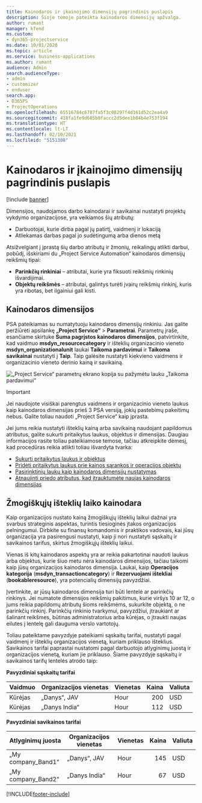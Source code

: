 ```yaml
---
title: Kainodaros ir įkainojimo dimensijų pagrindinis puslapis
description: Šioje temoje pateikta kainodaros dimensijų apžvalga.
author: rumant
manager: kfend
ms.custom:
- dyn365-projectservice
ms.date: 10/01/2020
ms.topic: article
ms.service: business-applications
ms.author: rumant
audience: Admin
search.audienceType:
- admin
- customizer
- enduser
search.app:
- D365PS
- ProjectOperations
ms.openlocfilehash: 65516784c6787fa5f3c08297f4d161d52c2ea4a9
ms.sourcegitcommit: 418fa1fe9d605b8faccc2d5dee1b04b4e753f194
ms.translationtype: HT
ms.contentlocale: lt-LT
ms.lasthandoff: 02/10/2021
ms.locfileid: "5151308"
---
```

# <a name="pricing-and-costing-dimensions-home-page"></a>Kainodaros ir įkainojimo dimensijų pagrindinis puslapis

[!include [banner](../includes/psa-now-project-operations.md)]

Dimensijos, naudojamos darbo kainodarai ir savikainai nustatyti projektų vykdymo organizacijose, yra veikiamos šių atributų:

- Darbuotojai, kurie dirba pagal jų patirtį, vaidmenį ir lokaciją
- Atliekamas darbas pagal jo sudėtingumą arba dienos metą

Atsižvelgiant į įprastą šių darbo atributų ir žmonių, reikalingų atlikti darbui, pobūdį, išskiriami du „Project Service Automation“ kainodaros dimensijų reikšmių tipai: 

- **Parinkčių rinkiniai** – atributai, kurie yra fiksuoti reikšmių rinkinių išvardijimai.
- **Objektų reikšmės** – atributai, galintys turėti įvairų reikšmių rinkinį, kuris yra ribotas, bet ilgainiui gali kisti.

## <a name="pricing-dimensions"></a>Kainodaros dimensijos

PSA pateikiamas su numatytuoju kainodaros dimensijų rinkiniu. Jas galite peržiūrėti apsilankę **„Project Service“** > **Parametrai**. Parametrų įraše, esančiame skirtuke **Suma pagrįstos kainodaros dimensijos**, patvirtinkite, kad vaidmuo **msdyn_resourcecategory** ir išteklių organizacinio vieneto **msdyn_organizationalunit** laukai **Taikoma pardavimui** ir **Taikoma savikainai** nustatyti į **Taip**. Taip galėsite nustatyti kiekvieno vaidmens ir organizacinio vieneto derinio kainą ir savikainą.

![„Project Service“ parametrų ekrano kopija su pažymėtu lauku „Taikoma pardavimui“](media/PS-OOB-parameters.png)

> [!IMPORTANT]
> Jei naudojote visiškai parengtus vaidmens ir organizacinio vieneto laukus kaip kainodaros dimensijas prieš 3 PSA versiją, jokių pastebimų pakeitimų nebus. Galite toliau naudoti „Project Service“ kaip įprasta. 

Jei jums reikia nustatyti išteklių kainą arba savikainą naudojant papildomus atributus, galite sukurti pritaikytus laukus, objektus ir dimensijas. Daugiau informacijos rasite toliau pateikiamose temose, tačiau atkreipkite dėmesį, kad procedūras reikia atlikti toliau išvardyta tvarka:

- [Sukurti pritaikytus laukus ir objektus](create-custom-fields-entities.md)
- [Pridėti pritaikytus laukus prie kainos sąrankos ir operacijos objektų](field-references.md)
- [Pasirinktinių laukų kaip kainodaros dimensijų nustatymas ](set-up-pricing-dimensions.md)
- [Atnaujinti priedo atributus, kad įtrauktumėte naujas kainodaros dimensijas](update-plug-in-attributes.md)

## <a name="pricing-human-resource-time"></a>Žmogiškųjų išteklių laiko kainodara
Kaip organizacijos nustato kainą žmogiškųjų išteklių laikui dažnai yra svarbus strateginis aspektas, turintis tiesioginės įtakos organizacijos pelningumui. Dirbkite su finansų komandomis ir praktikos vadovais, kai jūsų organizacija yra pasirengusi nustatyti, kaip ji nori nustatyti sąskaitų ir savikainos tarifus, skirtus žmogiškųjų išteklių laikui.

Vienas iš kitų kainodaros aspektų yra ar reikia pakartotinai naudoti laukus arba objektus, kurie šiuo metu nėra kainodaros dimensijos, tačiau taikomi kaip jūsų organizacijos kainodaros dimensija. Laukai, kaip **Operacijos kategorija** (**msdyn_transactioncategory**) ir **Rezervuojami ištekliai** (**bookableresource**), yra potencialių dimensijų pavyzdžiai. 

Įvertinkite, ar jūsų kainodaros dimensija turi būti lentelė ar parinkčių rinkinys. Jei numatote dimensijos reikšmių pakitimus, kurie viršys 10 ar 12, o jums reikia papildomų atributų šioms reikšmėms, sukurkite objektą, o ne parinkčių rinkinį. Parinkčių rinkinio tvarkymui, pavyzdžiui, įtraukiant ar šalinant reikšmes, būtinas administratorius arba kūrėjas, o įtraukti naujas eilutes į lentelę gali dauguma verslo vartotojų.

Toliau pateiktame pavyzdyje pateikiami sąskaitų tarifai, nustatyti pagal vaidmenį ir išteklių organizacijos vienetą, kuriam priklauso išteklius. Savikainos tarifai paprastai nustatomi pagal darbuotojo atlyginimų juostą ir organizacijos vienetą, kuriam jie priklauso. Šiame pavyzdyje sąskaitų ir savikainos tarifų lentelės atrodo taip:

**Pavyzdiniai sąskaitų tarifai**

| Vaidmuo        | Organizacijos vienetas    |Vienetas      |Kaina      |Valiuta  |
| ------------|-------------|----------|----------:|----------|
| Kūrėjas   | „Danys“, JAV  |Hour | 200|USD     |
| Kūrėjas   | „Danys India“ |Hour|   112|USD     |


**Pavyzdiniai savikainos tarifai**

| Atlyginimų juosta     | Organizacijos vienetas    |Vienetas      |Kaina      |Valiuta  |
| ----------------|-------------|----------|----------:|----------|
| „My company_Band1“ | „Danys“, JAV  |Hour | 145|USD     |
| „My company_Band2“ | „Danys India“ |Hour|   67|USD     |


[!INCLUDE[footer-include](../includes/footer-banner.md)]